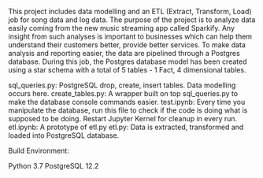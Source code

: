 This project includes data modelling and an ETL (Extract, Transform, Load) job for song data and log data. The purpose of the project
is to analyze data easily coming from the new music streaming app called Sparkify. Any insight from such analyses is important to businesses
which can help them understand their customers better, provide better services. To make data analysis and reporting easier, the data are 
pipelined through a Postgres database. During this job, the Postgres database model has been created using a star schema with a total of 
5 tables - 1 Fact, 4 dimensional tables.

sql_queries.py: PostgreSQL drop, create, insert tables. Data modelling occurs here.
create_tables.py: A wrapper built on top sql_queries.py to make the database console commands easier.
test.ipynb: Every time you manipulate the database, run this file to check if the code is doing what is supposed to be doing.
            Restart Jupyter Kernel for cleanup in every run.
etl.ipynb: A prototype of etl.py
etl.py: Data is extracted, transformed and loaded into PostgreSQL database.

Build Environment:

Python 3.7
PostgreSQL 12.2